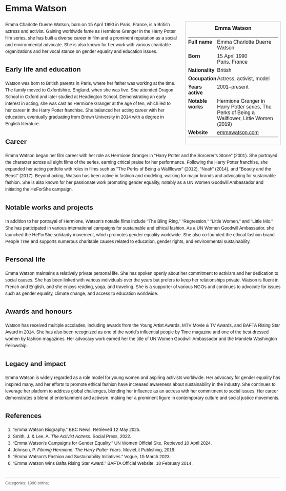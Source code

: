 <!DOCTYPE html>
<html>
<head>
  <title>Emma Watson – Profile</title>
  <style>
    body { font-family: Arial, sans-serif; margin: 2rem auto; max-width: 960px; line-height: 1.5; }
    aside.infobox { float: right; width: 280px; margin: 0 0 1rem 1.5rem; border: 1px solid #ccc; padding: 0.5rem; font-size: 0.9rem; }
    aside.infobox h3 { text-align: center; margin-top: 0; }
    aside.infobox table { width: 100%; border-collapse: collapse; }
    aside.infobox td { padding: 0.25rem 0; vertical-align: top; }
    h1 { margin-top: 0; }
    footer.categories { font-size: 0.8rem; color: #555; border-top: 1px solid #ddd; padding-top: 0.5rem; margin-top: 2rem; }
  </style>
</head>
<body>
  <h1>Emma Watson</h1>
  <aside class="infobox">
    <h3>Emma Watson</h3>
    <table>
      <tr><td><strong>Full name</strong></td><td>Emma Charlotte Duerre Watson</td></tr>
      <tr><td><strong>Born</strong></td><td>15 April 1990<br>Paris, France</td></tr>
      <tr><td><strong>Nationality</strong></td><td>British</td></tr>
      <tr><td><strong>Occupation</strong></td><td>Actress, activist, model</td></tr>
      <tr><td><strong>Years active</strong></td><td>2001–present</td></tr>
      <tr><td><strong>Notable works</strong></td><td>Hermione Granger in Harry Potter series, The Perks of Being a Wallflower, Little Women (2019)</td></tr>
      <tr><td><strong>Website</strong></td><td><a href="https://www.emmawatson.com">emmawatson.com</a></td></tr>
    </table>
  </aside>
  <p>Emma Charlotte Duerre Watson, born on 15 April 1990 in Paris, France, is a British actress and activist. Gaining worldwide fame as Hermione Granger in the Harry Potter film series, she has built a diverse career in film and a prominent reputation as a social and environmental advocate. She is also known for her work with various charitable organizations and her vocal stance on gender equality and education issues.</p>

  <h2>Early life and education</h2>
  <p>Watson was born to British parents in Paris, where her father was working at the time. The family moved to Oxfordshire, England, when she was five. She attended Dragon School in Oxford and later studied at Headington School. Demonstrating an early interest in acting, she was cast as Hermione Granger at the age of ten, which led to her career in the Harry Potter franchise. She balanced her acting career with her education, eventually graduating from Brown University in 2014 with a degree in English literature.</p>

  <h2>Career</h2>
  <p>Emma Watson began her film career with her role as Hermione Granger in "Harry Potter and the Sorcerer’s Stone" (2001). She portrayed the character across all eight films of the series, earning critical praise for her performance. Following the Harry Potter franchise, she expanded her acting portfolio with roles in films such as "The Perks of Being a Wallflower" (2012), "Noah" (2014), and "Beauty and the Beast" (2017). Beyond acting, Watson has been active in fashion and modeling, walking for major brands and advocating for sustainable fashion. She is also known for her passionate work promoting gender equality, notably as a UN Women Goodwill Ambassador and initiating the HeForShe campaign.</p>

  <h2>Notable works and projects</h2>
  <p>In addition to her portrayal of Hermione, Watson's notable films include "The Bling Ring," "Regression," "Little Women," and "Little Mix." She has participated in various international campaigns for sustainable and ethical fashion. As a UN Women Goodwill Ambassador, she launched the HeForShe solidarity movement, which promotes gender equality worldwide. She also co-founded the ethical fashion brand People Tree and supports numerous charitable causes related to education, gender rights, and environmental sustainability.</p>

  <h2>Personal life</h2>
  <p>Emma Watson maintains a relatively private personal life. She has spoken openly about her commitment to activism and her dedication to social causes. She has been linked with various individuals over the years but prefers to keep her relationships private. Watson is fluent in French and English, and she enjoys reading, yoga, and traveling. She is a supporter of various NGOs and continues to advocate for issues such as gender equality, climate change, and access to education worldwide.</p>

  <h2>Awards and honours</h2>
  <p>Watson has received multiple accolades, including awards from the Young Artist Awards, MTV Movie & TV Awards, and BAFTA Rising Star Award in 2014. She has also been recognized as one of the world’s influential people by Time magazine and one of the best-dressed women by fashion magazines. Her advocacy work earned her the title of UN Women Goodwill Ambassador and the Mandela Washington Fellowship.</p>

  <h2>Legacy and impact</h2>
  <p>Emma Watson is widely regarded as a role model for young women and aspiring activists worldwide. Her advocacy for gender equality has inspired many, and her efforts to promote ethical fashion have increased awareness about sustainability in the industry. She continues to leverage her platform to address global challenges, blending her influence as an actress with her commitment to social issues. Her career demonstrates a blend of entertainment and activism, making her a prominent figure in contemporary culture and social justice movements.</p>

  <h2>References</h2>
  <ol>
    <li>“Emma Watson Biography.” BBC News. Retrieved 12 May 2025.</li>
    <li>Smith, J. & Lee, A. <i>The Activist Actress</i>. Social Press, 2022.</li>
    <li>“Emma Watson’s Campaigns for Gender Equality.” UN Women Official Site. Retrieved 10 April 2024.</li>
    <li>Johnson, P. <i>Filming Hermione: The Harry Potter Years</i>. MovieLit Publishing, 2019.</li>
    <li>“Emma Watson’s Fashion and Sustainability Initiatives.” Vogue, 15 March 2023.</li>
    <li>“Emma Watson Wins Bafta Rising Star Award.” BAFTA Official Website, 18 February 2014.</li>
  </ol>

  <footer class="categories">Categories: 1990 births;